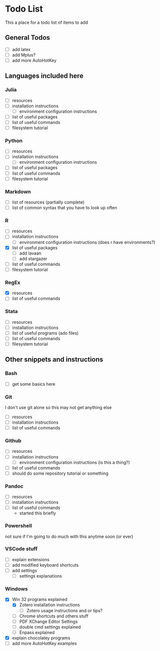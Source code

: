 # Todo List

This a place for a todo list of items to add

## General Todos

- [ ] add latex
- [ ] add Mplus?
- [ ] add more AutoHotKey

## Languages included here

### Julia

- [ ] resources
- [ ] installation instructions
    - [ ] environment configuration instructions
- [ ] list of useful packages
- [ ] list of useful commands
- [ ] filesystem tutorial

### Python

- [ ] resources
- [ ] installation instructions
    - [ ] environment configuration instructions
- [ ] list of useful packages
- [ ] list of useful commands
- [ ] filesystem tutorial

### Markdown

- [ ] list of resources (partially complete)
- [ ] list of common syntax that you have to look up often

### R

- [ ] resources
- [ ] installation instructions
    - [ ] environment configuration instructions (does r have environments?)
- [x] list of useful packages
    - [ ] add lavaan
    - [ ] add stargazer
- [ ] list of useful commands
- [ ] filesystem tutorial

### RegEx

- [x] resources
- [ ] list of useful commands

### Stata

- [ ] resources
- [ ] installation instructions
- [ ] list of useful programs (ado files)
- [ ] list of useful commands
- [ ] filesystem tutorial

## Other snippets and instructions

### Bash

- [ ] get some basics here

### Git

I don't use git alone so this may not get anything else

- [ ] resources
- [ ] installation instructions
- [ ] list of useful commands

### Github

- [ ] resources
- [ ] installation instructions
    - [ ] environment configuration instructions (is this a thing?)
- [ ] list of useful commands
- [ ] should do some repository tutorial or something

### Pandoc

- [ ] resources
- [ ] installation instructions
- [ ] list of useful commands
    - started this briefly

### Powershell

not sure if I'm going to do much with this anytime soon (or ever)

### VSCode stuff

- [ ] explain extensions
- [ ] add modified keyboard shortcuts
- [ ] add settings
    - [ ] settings explanations

### Windows

- [x] Win 32 programs explained
    - [x] Zotero installation instructions
        - [ ] Zotero usage instructions and or tips?
    - [ ] Chrome shortcuts and others stuff
    - [ ] PDF XChange Editor Settings
    - [ ] double cmd settings explained
    - [ ] Enpass explained
- [x] explain chocolatey programs
- [ ] add more AutoHotKey examples
